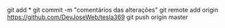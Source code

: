git add *
git commit -m "comentários das alterações"
git remote add origin https://github.com/DevJoseWeb/tesla369
git push origin master

